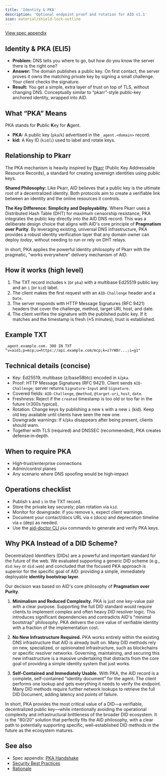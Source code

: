 ```yaml
---
title: 'Identity & PKA'
description: 'Optional endpoint proof and rotation for AID v1.1'
icon: material/shield-lock-outline
---
```


[View spec appendix](../specification.md#appendix-d-pka-handshake-normative)

## Identity & PKA (ELI5)

- **Problem:** DNS tells you where to go, but how do you know the server there is the right one?
- **Answer:** The domain publishes a public key. On first contact, the server proves it owns the matching private key by signing a small challenge. Your client checks the signature.
- **Result:** You get a simple, extra layer of trust on top of TLS, without changing DNS. Conceptually similar to “pkarr”-style public‑key anchored identity, wrapped into AID.

## What “PKA” Means

PKA stands for **P**ublic **K**ey for **A**gent.

- **PKA:** A public key (`pka`/`k`) advertised in the `_agent.<domain>` record.
- **kid:** A Key ID (`kid`/`i`) used to label and rotate keys.

## Relationship to Pkarr

The PKA mechanism is heavily inspired by [Pkarr](https://pkarr.org/) (Public Key Addressable Resource Records), a standard for creating sovereign identities using public keys.

**Shared Philosophy:** Like Pkarr, AID believes that a public key is the ultimate root of a decentralized identity. Both protocols aim to create a verifiable link between an identity and the online resources it controls.

**The Key Difference: Simplicity and Deployability.** Where Pkarr uses a Distributed Hash Table (DHT) for maximum censorship resistance, PKA integrates the public key directly into the AID DNS record. This was a deliberate design choice that aligns with AID's core principle of **Pragmatism over Purity**. By leveraging existing, universal DNS infrastructure, PKA provides a robust identity verification layer that any domain owner can deploy _today_, without needing to run or rely on DHT relays.

In short, PKA applies the powerful identity philosophy of Pkarr with the pragmatic, "works everywhere" delivery mechanism of AID.

## How it works (high level)

1. The TXT record includes `k` (or `pka`) with a multibase Ed25519 public key and an `i` (or `kid`) label.
2. The client makes the first request with an `AID-Challenge` header and a `Date`.
3. The server responds with HTTP Message Signatures (RFC 9421) headers that cover the challenge, method, target URI, host, and date.
4. The client verifies the signature with the published public key. If it matches and the timestamp is fresh (≈5 minutes), trust is established.

## Example TXT

```dns
_agent.example.com. 300 IN TXT "v=aid1;p=mcp;u=https://api.example.com/mcp;k=z7rW8r...;i=g1"
```

## Technical details (concise)

- Key: Ed25519, multibase (z/base58btc) encoded in `k`/`pka`.
- Proof: HTTP Message Signatures (RFC 9421). Client sends `AID-Challenge`; server returns `Signature-Input` and `Signature`.
- Covered fields: `AID-Challenge`, `@method`, `@target-uri`, `host`, `date`.
- Freshness: Reject if the `created` timestamp is too old or too far in the future (±300s typical).
- Rotation: Change keys by publishing a new `k` with a new `i` (kid). Keep old key available until clients have seen the new one.
- Downgrade warnings: If `k`/`pka` disappears after being present, clients should warn.
- Together with TLS (required) and DNSSEC (recommended), PKA creates defense‑in‑depth.

## When to require PKA

- High‑trust/enterprise connections
- Admin/control planes
- Any scenario where DNS spoofing would be high‑impact

## Operations checklist

- Publish `k` and `i` in the TXT record.
- Store the private key securely; plan rotation via `kid`.
- Monitor for downgrade: if you remove `k`, expect client warnings.
- Document your contact/docs URL via `d` (docs) and deprecation timeline via `e` (dep) as needed.
- Use the [aid-doctor CLI](../aid_doctor.md) `pka` commands to generate and verify PKA keys.

## Why PKA Instead of a DID Scheme?

Decentralized Identifiers (DIDs) are a powerful and important standard for the future of the web. We evaluated supporting a generic DID scheme (e.g., `did:key` or `did:web`) and concluded that the focused PKA approach is superior for the specific goal of AID: providing a simple, immediately deployable **identity bootstrap layer**.

Our decision was based on AID's core philosophy of **Pragmatism over Purity**.

1.  **Minimalism and Reduced Complexity.** PKA is just one key-value pair with a clear purpose. Supporting the full DID standard would require clients to implement complex and often heavy DID resolver logic. This introduces significant dependencies and contradicts AID's "minimal bootstrap" philosophy. PKA delivers the core value of verifiable identity with a fraction of the implementation cost.

2.  **No New Infrastructure Required.** PKA works entirely within the existing DNS infrastructure that AID is already built on. Many DID methods rely on new, specialized, or opinionated infrastructure, such as blockchains or specific resolver networks. Governing, maintaining, and securing this new infrastructure is a massive undertaking that distracts from the core goal of providing a simple identity system that just works.

3.  **Self-Contained and Immediately Usable.** With PKA, the AID record is a complete, self-contained "identity document" for the agent. The client performs one lookup and gets everything it needs to verify the endpoint. Many DID methods require further network lookups to retrieve the full DID Document, adding latency and points of failure.

In short, PKA provides the most critical value of a DID—a verifiable, decentralized public key—while intentionally avoiding the operational complexity and infrastructural brittleness of the broader DID ecosystem. It is the "80/20" solution that perfectly fits the AID philosophy, with a clear path to potentially supporting specific, well-established DID methods in the future as the ecosystem matures.

## See also

- Spec appendix: [PKA Handshake](../specification.md#appendix-d-pka-handshake-normative)
- [Security Best Practices](../security.md)
- [Rationale](../rationale.md)
